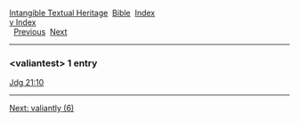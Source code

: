 [Intangible Textual Heritage](../../index)  [Bible](../index) 
[Index](index)   
[v Index](_v_)  
  [Previous](c12063)  [Next](c12065) 

------------------------------------------------------------------------

### &lt;valiantest&gt; 1 entry

[Jdg 21:10](../kjv/jdg021.htm#010)  

------------------------------------------------------------------------

[Next: valiantly (6)](c12065)
